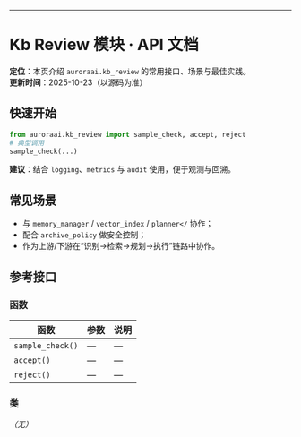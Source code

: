 ---
# Kb Review 模块 · API 文档

<div class="doc-card">
<strong>定位</strong>：本页介绍 <code>auroraai.kb_review</code> 的常用接口、场景与最佳实践。<br/>
<strong>更新时间</strong>：2025-10-23（以源码为准）
</div>

## 快速开始
```python
from auroraai.kb_review import sample_check, accept, reject
# 典型调用
sample_check(...)
```

<div class="callout tip">
<b>建议</b>：结合 <code>logging</code>、<code>metrics</code> 与 <code>audit</code> 使用，便于观测与回溯。
</div>

## 常见场景
- 与 <code>memory_manager</code> / <code>vector_index</code> / <code>planner</</code> 协作；
- 配合 <code>archive_policy</code> 做安全控制；
- 作为上游/下游在“识别→检索→规划→执行”链路中协作。

## 参考接口

### 函数
| 函数 | 参数 | 说明 |
|---|---|---|
| `sample_check()` | — | — |
| `accept()` | — | — |
| `reject()` | — | — |


### 类
_（无）_

